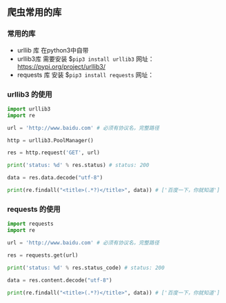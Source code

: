 爬虫常用的库
---

### 常用的库

- urllib 库 在python3中自带
- urllib3库 需要安装 $`pip3 install urllib3` 网址：https://pypi.org/project/urllib3/
- requests 库 安装 $`pip3 install requests` 网址：

### urllib3 的使用

```python
import urllib3
import re

url = 'http://www.baidu.com' # 必须有协议名，完整路径

http = urllib3.PoolManager()

res = http.request('GET', url)

print('status: %d' % res.status) # status: 200

data = res.data.decode("utf-8")

print(re.findall("<title>(.*?)</title>", data)) # ['百度一下，你就知道']
```

### requests 的使用

```python
import requests
import re

url = 'http://www.baidu.com' # 必须有协议名，完整路径

res = requests.get(url)

print('status: %d' % res.status_code) # status: 200

data = res.content.decode("utf-8")

print(re.findall("<title>(.*?)</title>", data)) # ['百度一下，你就知道']
```